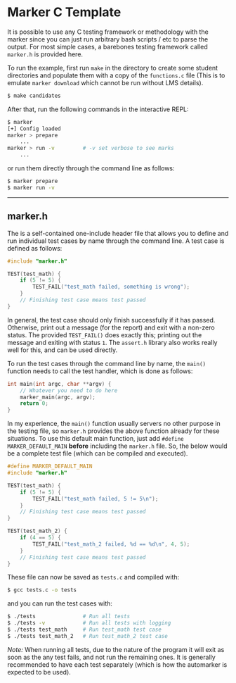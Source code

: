 # Marker C Template

It is possible to use any C testing framework or methodology with the marker since you can just run arbitrary bash scripts / etc to parse the output.  For most simple cases, a barebones testing framework called `marker.h` is provided here.

To run the example, first run `make` in the directory to create some student directories and populate them with a copy of the `functions.c` file (This is to emulate `marker download` which cannot be run without LMS details).

```bash
$ make candidates
```

After that, run the following commands in the interactive REPL:
```bash
$ marker
[+] Config loaded
marker > prepare
    ...
marker > run -v         # -v set verbose to see marks
    ...
```

or run them directly through the command line as follows:
```bash
$ marker prepare
$ marker run -v
```

---

## marker.h

The is a self-contained one-include header file that allows you to define and run individual test cases by name through the command line. A test case is defined as follows:

```c
#include "marker.h"

TEST(test_math) {
    if (5 != 5) {
        TEST_FAIL("test_math failed, something is wrong");
    }
    // Finishing test case means test passed
}
```
In general, the test case should only finish successfully if it has passed. Otherwise, print out a message (for the report) and exit with a non-zero status. The provided `TEST_FAIL()` does exactly this; printing out the message and exiting with status `1`. The `assert.h` library also works really well for this, and can be used directly.

To run the test cases through the command line by name, the `main()` function needs to call the test handler, which is done as follows:

```c
int main(int argc, char **argv) {
    // Whatever you need to do here
    marker_main(argc, argv);
    return 0;
}
```

In my experience, the `main()` function usually servers no other purpose in the testing file, so `marker.h` provides the above function already for these situations. To use this default main function, just add `#define MARKER_DEFAULT_MAIN` **before** including the `marker.h` file. So, the below would be a complete test file (which can be compiled and executed).

```c
#define MARKER_DEFAULT_MAIN
#include "marker.h"

TEST(test_math) {
    if (5 != 5) {
        TEST_FAIL("test_math failed, 5 != 5\n");
    }
    // Finishing test case means test passed
}

TEST(test_math_2) {
    if (4 == 5) {
        TEST_FAIL("test_math_2 failed, %d == %d\n", 4, 5);
    }
    // Finishing test case means test passed
}
```

These file can now be saved as `tests.c` and compiled with:

```bash
$ gcc tests.c -o tests
```

and you can run the test cases with:

```bash
$ ./tests               # Run all tests
$ ./tests -v            # Run all tests with logging
$ ./tests test_math     # Run test_math test case
$ ./tests test_math_2   # Run test_math_2 test case
```

*Note:* When running all tests, due to the nature of the program it will exit as soon as the any test fails, and not run the remaining ones. It is generally recommended to have each test separately (which is how the automarker is expected to be used).